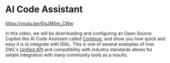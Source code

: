 # AI Code Assistant

https://youtu.be/l0gJM0m_CWw

In this video, we will be downloading and configuring an Open Source Copilot-like AI Code Assistant called [Continue](https://www.continue.dev/), and show you how quick and easy it is to integrate with DIAL. This is one of several examples of how DIAL's [Unified API](/docs/video%20demos/3.Developers/3.dial-unified-api.md) and compatibility with industry standards allows for simple integration with many community tools as a results.
